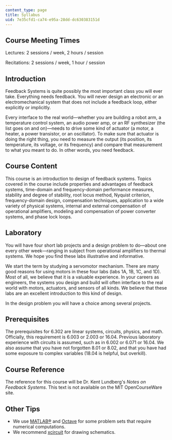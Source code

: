 ```yaml
---
content_type: page
title: Syllabus
uid: 7e35cfd1-ca74-e95a-28dd-dc630383151d
---
```


Course Meeting Times
--------------------

Lectures: 2 sessions / week, 2 hours / session

Recitations: 2 sessions / week, 1 hour / session

Introduction
------------

Feedback Systems is quite possibly the most important class you will ever take. Everything needs feedback. You will never design an electronic or an electromechanical system that does not include a feedback loop, either explicitly or implicitly.

Every interface to the real world—whether you are building a robot arm, a temperature control system, an audio power amp, or an RF synthesizer (the list goes on and on)—needs to drive some kind of actuator (a motor, a heater, a power transistor, or an oscillator). To make sure that actuator is doing the right thing, you need to measure the output (its position, its temperature, its voltage, or its frequency) and compare that measurement to what you meant to do. In other words, you need feedback.

Course Content
--------------

This course is an introduction to design of feedback systems. Topics covered in the course include properties and advantages of feedback systems, time-domain and frequency-domain performance measures, stability and degree of stability, root locus method, Nyquist criterion, frequency-domain design, compensation techniques, application to a wide variety of physical systems, internal and external compensation of operational amplifiers, modeling and compensation of power converter systems, and phase lock loops.

Laboratory
----------

You will have four short lab projects and a design problem to do—about one every other week—ranging in subject from operational amplifiers to thermal systems. We hope you find these labs illustrative and informative.

We start the term by studying a servomotor mechanism. There are many good reasons for using motors in these four labs (labs 1A, 1B, 1C, and 1D). Most of all, we believe that it is a valuable experience. In your careers as engineers, the systems you design and build will often interface to the real world with motors, actuators, and sensors of all kinds. We believe that these labs are an excellent introduction to this kind of design.

In the design problem you will have a choice among several projects.

Prerequisites
-------------

The prerequisites for 6.302 are linear systems, circuits, physics, and math. Officially, this requirement is 6.003 or 2.003 or 16.04. Previous laboratory experience with circuits is assumed, such as in 6.002 or 6.071 or 16.04. We also assume that you have not forgotten 8.01 or 8.02, and that you have had some exposure to complex variables (18.04 is helpful, but overkill).

Course Reference
----------------

The reference for this course will be Dr. Kent Lundberg's _Notes on Feedback Systems_. This text is not available on the MIT OpenCourseWare site.

Other Tips
----------

*   We use [MATLAB®](http://www.mathworks.com/) [](http://www.mathworks.com/)and [Octave](http://www.octave.org/) for some problem sets that require numerical computations.
*   We recommend [xcircuit](http://lwn.net/2000/features/xcircuit/) for drawing schematics.